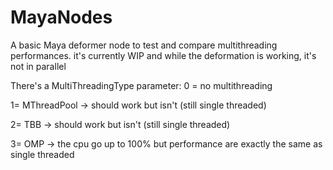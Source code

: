 # MayaNodes
A basic Maya deformer node to test and compare multithreading performances.
it's currently WIP and while the deformation is working, it's not in parallel

There's a MultiThreadingType parameter:
0 = no multithreading

1= MThreadPool -> should work but isn't (still single threaded)

2= TBB -> should work but isn't (still single threaded)

3= OMP -> the cpu go up to 100% but performance are exactly the same as single threaded

